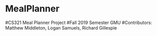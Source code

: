 # MealPlanner
#CS321 Meal Planner Project
#Fall 2019 Semester GMU
#Contributors: Matthew Middleton, Logan Samuels, Richard Gillespie
